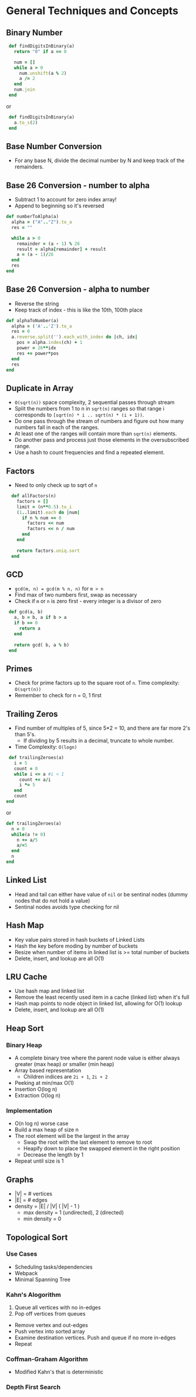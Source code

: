 # General Techniques and Concepts

## Binary Number
```ruby
 def findDigitsInBinary(a)
   return "0" if a == 0

   num = []
   while a > 0 
     num.unshift(a % 2)
     a /= 2
   end
   num.join
 end
```
or

```ruby
 def findDigitsInBinary(a)
   a.to_s(2)
 end
```

## Base Number Conversion
- For any base N, divide the decimal number by N and keep track of the remainders.

## Base 26 Conversion - number to alpha
- Subtract 1 to account for zero index array!
- Append to beginning so it's reversed

``` ruby
def numberToAlpha(a)
  alpha = ("A".."Z").to_a
  res = ""

  while a > 0 
    remainder = (a - 1) % 26
    result = alpha[remainder] + result
    a = (a - 1)/26
  end
  res
end
```

## Base 26 Conversion - alpha to number
- Reverse the string
- Keep track of index - this is like the 10th, 100th place
``` ruby
def alphaToNumber(a)
  alpha = ('A'..'Z').to_a
  res = 0
  a.reverse.split('').each_with_index do |ch, idx|
    pos = alpha.index(ch) + 1
    power = 26**idx
    res += power*pos
  end
  res
end
```
## Duplicate in Array
- `O(sqrt(n))` space complexity, 2 sequential passes through stream
- Split the numbers from 1 to n in `sqrt(n)` ranges so that range i corresponds to `[sqrt(n) * i .. sqrt(n) * (i + 1))`.
- Do one pass through the stream of numbers and figure out how many numbers fall in each of the ranges. 
- At least one of the ranges will contain more than `sqrt(n)` elements.
- Do another pass and process just those elements in the oversubscribed range. 
- Use a hash to count frequencies and find a repeated element.

## Factors
- Need to only check up to sqrt of `n`

```ruby
  def allFactors(n)
    factors = []
    limit = (n**0.5).to_i
    (1..limit).each do |num|
      if n % num == 0
        factors << num
        factors << n / num
      end
    end
    
    return factors.uniq.sort
  end
```

## GCD
- `gcd(m, n) = gcd(m % n, n)` for `m > n` 
- Find max of two numbers first, swap as necessary
- Check if `m` or `n` is zero first - every integer is a divisor of zero

```ruby
 def gcd(a, b)
   a, b = b, a if b > a
   if b == 0
     return a
   end
  
   return gcd( b, a % b)       
 end
```

## Primes
- Check for prime factors up to the square root of `n`. Time complexity: `O(sqrt(n))`
- Remember to check for n = 0, 1 first

## Trailing Zeros
- Find number of multiples of 5, since 5*2 = 10, and there are far more 2's than 5's.
  - If dividing by 5 results in a decimal, truncate to whole number.
- Time Complexity: `O(logn)`

```ruby
 def trailingZeroes(a)
   i = 5
   count = 0
   while i <= a #i < 1
     count += a/i
     i *= 5
   end
   count
end
```
or

```ruby
def trailingZeroes(a)
  n = 0
  while(a != 0)
    n += a/5
    a/=5
  end
  n
end
```

## Linked List 
- Head and tail can either have value of `nil` or be sentinal nodes (dummy nodes that do not hold a value)
- Sentinal nodes avoids type checking for nil

## Hash Map
- Key value pairs stored in hash buckets of Linked Lists
- Hash the key before moding by number of buckets
- Resize when number of items in linked list is >= total number of buckets
- Delete, insert, and lookup are all O(1)

## LRU Cache
- Use hash map and linked list
- Remove the least recently used item in a cache (linked list) when it's full
- Hash map points to node object in linked list, allowing for O(1) lookup
- Delete, insert, and lookup are all O(1)

## Heap Sort
### Binary Heap
- A complete binary tree where the parent node value is either always greater (max heap) or smaller (min heap)
- Array based representation
  - Children indices are `2i + 1`, `2i + 2`
- Peeking at min/max O(1)
- Insertion O(log n)
- Extraction O(log n)

### Implementation
- O(n log n) worse case
- Build a max heap of size n
- The root element will be the largest in the array 
  - Swap the root with the last element to remove to root
  - Heapify down to place the swapped element in the right position
  - Decrease the length by 1
- Repeat until size is 1

## Graphs
- |V| = # vertices
- |E| = # edges
- density = |E| / |V| ( |V| - 1 )
  - max density = 1 (undirected), 2 (directed)
  - min density = 0

## Topological Sort
### Use Cases
- Scheduling tasks/dependencies
- Webpack
- Minimal Spanning Tree
### Kahn's Alogorithm
1. Queue all vertices with no in-edges
2. Pop off vertices from queues
 - Remove vertex and out-edges
 - Push vertex into sorted array
 - Examine destination vertices. Push and queue if no more in-edges
 - Repeat
 ### Coffman-Graham Algorithm
 - Modified Kahn's that is deterministic
 ### Depth First Search
